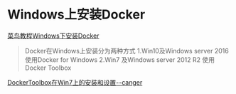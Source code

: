 # Windows上安装Docker

[菜鸟教程Windows下安装Docker](http://www.runoob.com/docker/windows-docker-install.html)

> Docker在Windows上安装分为两种方式 1.Win10及Windows server 2016 使用Docker for Windows 2.Win7 及Windows server 2012 R2 使用Docker Toolbox

[DockerToolbox在Win7上的安装和设置--canger](https://www.cnblogs.com/canger/p/9028723.html)
